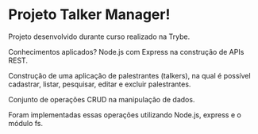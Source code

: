 # Projeto Talker Manager!

Projeto desenvolvido durante curso realizado na Trybe.

Conhecimentos aplicados?
Node.js com Express na construção de APIs REST.

Construção de uma aplicação de palestrantes (talkers), na qual é possível cadastrar, listar, pesquisar, editar e excluir palestrantes.

Conjunto de operações CRUD na manipulação de dados. 

Foram implementadas essas operações utilizando Node.js, express e o módulo fs.
